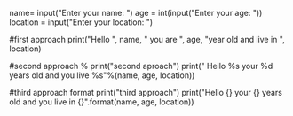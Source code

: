name= input("Enter your name: ")
age = int(input("Enter your age: "))
location = input("Enter your location: ")

#first approach
print("Hello ", name, " you are ", age, "year old and live in ", location)

#second approach %
print("second aproach")
print(" Hello %s your %d years old and you live %s"%(name, age, location))

#third approach format 
print("third approach")
print("Hello {} your {} years old and you live in {}".format(name, age, location))
 
